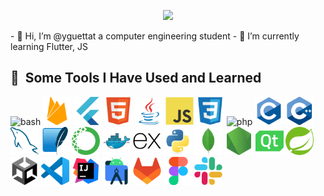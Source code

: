 <p align = "center">
<img src="https://i.pinimg.com/originals/e8/d5/a3/e8d5a3b3a383211eb74d02a26115defa.gif">
</p>
- 👋 Hi, I’m @yguettat a computer engineering student
- 🌱 I’m currently learning Flutter, JS

<h2> 🚀 &nbsp;Some Tools I Have Used and Learned</h2>
<p align="left">
<img src="https://cdn.jsdelivr.net/gh/devicons/devicon/icons/bash/bash-original.svg" alt="bash" width="45" height="45"/>
<img src="https://github.com/devicons/devicon/blob/v2.15.1/icons/firebase/firebase-plain.svg" alt="firebase" width="45" height="45"/>  
<img src="https://github.com/devicons/devicon/blob/v2.15.1/icons/flutter/flutter-original.svg" alt="fluter" width="45" height="45"/>
<img src="https://github.com/devicons/devicon/blob/v2.15.1/icons/html5/html5-original.svg" alt="html5" width="45" height="45"/>
<img src="https://github.com/devicons/devicon/blob/v2.15.1/icons/java/java-original.svg" alt="java" width="45" height="45"/>
<img src="https://github.com/devicons/devicon/blob/v2.15.1/icons/javascript/javascript-original.svg" alt="js" width="45" height="45"/>
<img src="https://github.com/devicons/devicon/blob/v2.15.1/icons/css3/css3-original.svg" alt="css3" width="45" height="45"/>
<img src="https://cdn.jsdelivr.net/gh/devicons/devicon/icons/php/php-original.svg" alt="php" width="45" height="45"/>
<img src="https://github.com/devicons/devicon/blob/v2.15.1/icons/c/c-original.svg" alt="c" width="45" height="45"/>
<img src="https://github.com/devicons/devicon/blob/v2.15.1/icons/cplusplus/cplusplus-original.svg" alt="cplusplus" width="45" height="45"/>
<img src="https://github.com/devicons/devicon/blob/v2.15.1/icons/mysql/mysql-original.svg" alt="mysql" width="45" height="45"/>
<img src="https://github.com/devicons/devicon/blob/v2.15.1/icons/sqlite/sqlite-original.svg" alt="sqlite" width="45" height="45"/> 
<img src="https://github.com/devicons/devicon/blob/v2.15.1/icons/anaconda/anaconda-original.svg" alt="php" width="45" height="45"/>
<img src="https://github.com/devicons/devicon/blob/v2.15.1/icons/docker/docker-original.svg" alt="docker" width="45" height="45"/>
<img src="https://github.com/devicons/devicon/blob/v2.15.1/icons/express/express-original.svg" alt="express" width="45" height="45"/>
<img src="https://github.com/devicons/devicon/blob/v2.15.1/icons/python/python-original.svg" alt="python" width="45" height="45"/>
<img src="https://github.com/devicons/devicon/blob/v2.15.1/icons/mongodb/mongodb-original.svg" alt="mongodb" width="45" height="45"/>  
<img src="https://github.com/devicons/devicon/blob/v2.15.1/icons/nodejs/nodejs-original.svg" alt="nodejs" width="45" height="45"/>
<img src="https://github.com/devicons/devicon/blob/v2.15.1/icons/qt/qt-original.svg" alt="qt" width="45" height="45"/>
<img src="https://github.com/devicons/devicon/blob/v2.15.1/icons/spring/spring-original.svg" alt="spring" width="45" height="45"/> 
<img src="https://github.com/devicons/devicon/blob/v2.15.1/icons/unity/unity-original.svg" alt="unity" width="45" height="45"/> 
<img src="https://github.com/devicons/devicon/blob/v2.15.1/icons/vscode/vscode-original.svg" alt="vscode" width="45" height="45"/> 
<img src="https://github.com/devicons/devicon/blob/v2.15.1/icons/intellij/intellij-original.svg" alt="intellij" width="45" height="45"/>
<img src="https://github.com/devicons/devicon/blob/v2.15.1/icons/androidstudio/androidstudio-original.svg" alt="php" width="45" height="45"/>
<img src="https://github.com/devicons/devicon/blob/v2.15.1/icons/gitlab/gitlab-original.svg" alt="gitlab" width="45" height="45"/>
<img src="https://github.com/devicons/devicon/blob/v2.15.1/icons/figma/figma-original.svg" alt="figma" width="45" height="45"/>
<img src="https://github.com/devicons/devicon/blob/v2.15.1/icons/slack/slack-original.svg" alt="slack" width="45" height="45"/> 


  
</p>
<!---
yguettat/yguettat is a ✨ special ✨ repository because its `README.md` (this file) appears on your GitHub profile.
You can click the Preview link to take a look at your changes.
--->
